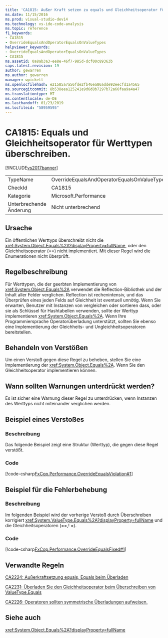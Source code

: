 ```yaml
---
title: 'CA1815: Außer Kraft setzen zu equals und Gleichheitsoperator für Werttypen | Microsoft-Dokumentation'
ms.date: 11/15/2016
ms.prod: visual-studio-dev14
ms.technology: vs-ide-code-analysis
ms.topic: reference
f1_keywords:
- CA1815
- OverrideEqualsAndOperatorEqualsOnValueTypes
helpviewer_keywords:
- OverrideEqualsAndOperatorEqualsOnValueTypes
- CA1815
ms.assetid: 0a8ab3a3-ee8e-46f7-985d-dcf00c89363b
caps.latest.revision: 19
author: gewarren
ms.author: gewarren
manager: wpickett
ms.openlocfilehash: e21585a7a56fde2fb46ea86adde92eecfd1a4565
ms.sourcegitcommit: 8b538eea125241e9d6d8b7297b72a66faa9a4a47
ms.translationtype: MT
ms.contentlocale: de-DE
ms.lasthandoff: 01/23/2019
ms.locfileid: "58959595"
---
```

# <a name="ca1815-override-equals-and-operator-equals-on-value-types"></a>CA1815: Equals und Gleichheitsoperator für Werttypen überschreiben.
[!INCLUDE[vs2017banner](../includes/vs2017banner.md)]

|||
|-|-|
|TypeName|OverrideEqualsAndOperatorEqualsOnValueTypes|
|CheckId|CA1815|
|Kategorie|Microsoft.Performance|
|Unterbrechende Änderung|Nicht unterbrechend|

## <a name="cause"></a>Ursache
 Ein öffentlichen Werttyps überschreibt nicht die <xref:System.Object.Equals%2A?displayProperty=fullName>, oder den Gleichheitsoperator (==) nicht implementiert. Mit dieser Regel wird die Enumerationen nicht überprüft.

## <a name="rule-description"></a>Regelbeschreibung
 Für Werttypen, die der geerbten Implementierung von <xref:System.Object.Equals%2A> verwendet die Reflection-Bibliothek und der Inhalt aller Felder verglichen. Reflection ist rechenintensiv, und das Überprüfen eines jeden Felds auf Gleichheit ist eventuell unnötig. Wenn Sie erwarten, Benutzer mit Instanzen von vergleichen oder sortieren dass, oder sie als Schlüssel für Hashtabellen verwenden, sollte der Werttyp implementieren <xref:System.Object.Equals%2A>. Wenn Ihre Programmiersprache Operatorüberladung unterstützt, sollten Sie ebenso eine Implementierung der Gleichheits- und Ungleichheitsoperatoren bereitstellen.

## <a name="how-to-fix-violations"></a>Behandeln von Verstößen
 Um einen Verstoß gegen diese Regel zu beheben, stellen Sie eine Implementierung der <xref:System.Object.Equals%2A>. Wenn Sie den Gleichheitsoperator implementieren können.

## <a name="when-to-suppress-warnings"></a>Wann sollten Warnungen unterdrückt werden?
 Es ist sicher eine Warnung dieser Regel zu unterdrücken, wenn Instanzen des Werttyps nicht miteinander verglichen werden.

## <a name="example-of-a-violation"></a>Beispiel eines Verstoßes

### <a name="description"></a>Beschreibung
 Das folgende Beispiel zeigt eine Struktur (Werttyp), die gegen diese Regel verstößt.

### <a name="code"></a>Code
 [!code-csharp[FxCop.Performance.OverrideEqualsViolation#1](../snippets/csharp/VS_Snippets_CodeAnalysis/FxCop.Performance.OverrideEqualsViolation/cs/FxCop.Performance.OverrideEqualsViolation.cs#1)]

## <a name="example-of-how-to-fix"></a>Beispiel für die Fehlerbehebung

### <a name="description"></a>Beschreibung
 Im folgenden Beispiel wird der vorherige Verstoß durch Überschreiben korrigiert <xref:System.ValueType.Equals%2A?displayProperty=fullName> und die Gleichheitsoperatoren (==,! =).

### <a name="code"></a>Code
 [!code-csharp[FxCop.Performance.OverrideEqualsFixed#1](../snippets/csharp/VS_Snippets_CodeAnalysis/FxCop.Performance.OverrideEqualsFixed/cs/FxCop.Performance.OverrideEqualsFixed.cs#1)]

## <a name="related-rules"></a>Verwandte Regeln
 [CA2224: Außerkraftsetzung equals, Equals beim Überladen](../code-quality/ca2224-override-equals-on-overloading-operator-equals.md)

 [CA2231: Überladen Sie den Gleichheitsoperator beim Überschreiben von ValueType.Equals](../code-quality/ca2231-overload-operator-equals-on-overriding-valuetype-equals.md)

 [CA2226: Operatoren sollten symmetrische Überladungen aufweisen.](../code-quality/ca2226-operators-should-have-symmetrical-overloads.md)

## <a name="see-also"></a>Siehe auch
 <xref:System.Object.Equals%2A?displayProperty=fullName>
